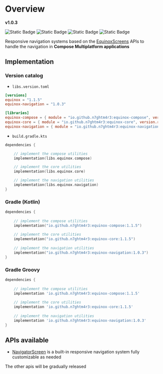 # Overview

**v1.0.3**

![Static Badge](https://img.shields.io/badge/android-4280511051?link=https%3A%2F%2Fplay.google.com%2Fstore%2Fapps%2Fdetails%3Fid%3Dcom.tecknobit.ametista)
![Static Badge](https://img.shields.io/badge/ios-445E91?link=https%3A%2F%2Fimg.shields.io%2Fbadge%2Fandroid-4280511051)
![Static Badge](https://img.shields.io/badge/desktop-006874?link=https%3A%2F%2Fimg.shields.io%2Fbadge%2Fandroid-4280511051)
![Static Badge](https://img.shields.io/badge/wasmjs-834C74?link=https%3A%2F%2Fimg.shields.io%2Fbadge%2Fandroid-4280511051)

Responsive navigation systems based on the [EquinoxScreens](../compose/APIs/EquinoxScreens.md) APIs to handle the
navigation in **Compose Multiplatform applications**

## Implementation

### Version catalog

- `libs.version.toml`

```toml
[versions]
equinox = "1.1.5"
equinox-navigation = "1.0.3"

[libraries]
equinox-compose = { module = "io.github.n7ghtm4r3:equinox-compose", version.ref = "equinox" }
equinox-core = { module = "io.github.n7ghtm4r3:equinox-core", version.ref = "equinox" }
equinox-navigation = { module = "io.github.n7ghtm4r3:equinox-navigation", version.ref = "equinox-navigation" }
```

- `build.gradle.kts`

```kotlin
dependencies {

    // implement the compose utilities
    implementation(libs.equinox.compose)

    // implement the core utilities
    implementation(libs.equinox.core)

    // implement the navigation utilities
    implementation(libs.equinox.navigation)
}
```

### Gradle (Kotlin)

```kotlin
dependencies {
    
    // implement the compose utilities
    implementation("io.github.n7ghtm4r3:equinox-compose:1.1.5")
    
    // implement the core utilities
    implementation("io.github.n7ghtm4r3:equinox-core:1.1.5")
    
    // implement the navigation utilities
    implementation("io.github.n7ghtm4r3:equinox-navigation:1.0.3")
}
```

### Gradle Groovy

```groovy
dependencies {
   
    // implement the compose utilities
    implementation 'io.github.n7ghtm4r3:equinox-compose:1.1.5'
    
    // implement the core utilities
    implementation 'io.github.n7ghtm4r3:equinox-core:1.1.5'
    
    // implement the navigation utilities
    implementation 'io.github.n7ghtm4r3:equinox-navigation:1.0.3'
}
```

## APIs available

- [NavigatorScreen](APIs/NavigatorScreen.md) is a built-in responsive navigation system fully customizable as needed

The other apis will be gradually released